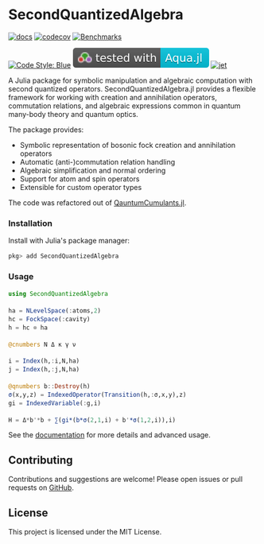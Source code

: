 # SecondQuantizedAlgebra

[![docs](https://img.shields.io/badge/docs-online-blue.svg)](https://qojulia.github.io/SecondQuantizedAlgebra.jl/)
[![codecov](https://codecov.io/gh/qojulia/SecondQuantizedAlgebra.jl/branch/main/graph/badge.svg)](https://app.codecov.io/gh/qojulia/SecondQuantizedAlgebra.jl)
[![Benchmarks](https://github.com/qojulia/SecondQuantizedAlgebra.jl/actions/workflows/Benchmarks.yaml/badge.svg?branch=main)](https://qojulia.github.io/SecondQuantizedAlgebra.jl/benchmarks/)

[![Code Style: Blue](https://img.shields.io/badge/blue%20style%20-%20blue-4495d1.svg)](https://github.com/JuliaDiff/BlueStyle)
[![Aqua QA](https://raw.githubusercontent.com/JuliaTesting/Aqua.jl/master/badge.svg)](https://github.com/JuliaTesting/Aqua.jl)
[![jet](https://img.shields.io/badge/%F0%9F%9B%A9%EF%B8%8F_tested_with-JET.jl-233f9a)](https://github.com/aviatesk/JET.jl)

A Julia package for symbolic manipulation and algebraic computation with second quantized operators. SecondQuantizedAlgebra.jl provides a flexible framework for working with creation and annihilation operators, commutation relations, and algebraic expressions common in quantum many-body theory and quantum optics.

The package provides:
- Symbolic representation of bosonic fock creation and annihilation operators
- Automatic (anti-)commutation relation handling
- Algebraic simplification and normal ordering
- Support for atom and spin operators
- Extensible for custom operator types

The code was refactored out of [QauntumCumulants.jl](https://github.com/qojulia/QuantumCumulants.jl).

### Installation

Install with Julia's package manager:
```julia
pkg> add SecondQuantizedAlgebra
```

### Usage

```julia
using SecondQuantizedAlgebra

ha = NLevelSpace(:atoms,2)
hc = FockSpace(:cavity)
h = hc ⊗ ha

@cnumbers N Δ κ γ ν

i = Index(h,:i,N,ha)
j = Index(h,:j,N,ha)

@qnumbers b::Destroy(h)
σ(x,y,z) = IndexedOperator(Transition(h,:σ,x,y),z)
gi = IndexedVariable(:g,i)

H = Δ*b'*b + ∑(gi*(b*σ(2,1,i) + b'*σ(1,2,i)),i)
```

See the [documentation](https://qojulia.github.io/SecondQuantizedAlgebra.jl/) for more details and advanced usage.

## Contributing

Contributions and suggestions are welcome! Please open issues or pull requests on [GitHub](https://github.com/qojulia/SecondQuantizedAlgebra.jl).

## License

This project is licensed under the MIT License.
